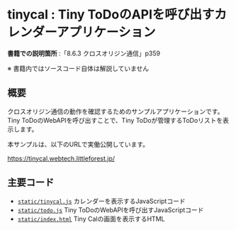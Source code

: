 # tinycal : Tiny ToDoのAPIを呼び出すカレンダーアプリケーション

**書籍での説明箇所** :「8.6.3 クロスオリジン通信」p359

※ 書籍内ではソースコード自体は解説していません

## 概要

クロスオリジン通信の動作を確認するためのサンプルアプリケーションです。
Tiny ToDoのWebAPIを呼び出すことで、Tiny ToDoが管理するToDoリストを表示します。

本サンプルは、以下のURLで実働公開しています。

https://tinycal.webtech.littleforest.jp/

## 主要コード

- [`static/tinycal.js`](./static/tinycal.js) カレンダーを表示するJavaScriptコード
- [`static/todo.js`](./static/todo.js) Tiny ToDoのWebAPIを呼び出すJavaScriptコード
- [`static/index.html`](./static/index.html) Tiny Calの画面を表示するHTML

